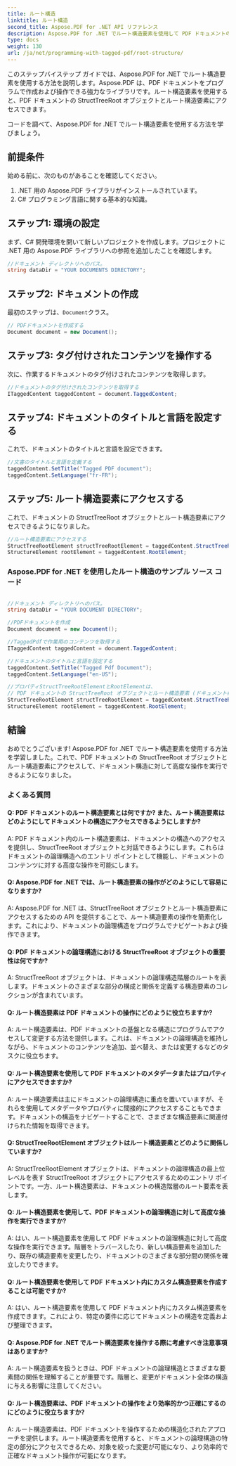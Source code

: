 ```yaml
---
title: ルート構造
linktitle: ルート構造
second_title: Aspose.PDF for .NET API リファレンス
description: Aspose.PDF for .NET でルート構造要素を使用して PDF ドキュメントのルートと StructTreeRoot オブジェクトにアクセスするためのステップ バイ ステップ ガイド。
type: docs
weight: 130
url: /ja/net/programming-with-tagged-pdf/root-structure/
---
```

このステップバイステップ ガイドでは、Aspose.PDF for .NET でルート構造要素を使用する方法を説明します。Aspose.PDF は、PDF ドキュメントをプログラムで作成および操作できる強力なライブラリです。ルート構造要素を使用すると、PDF ドキュメントの StructTreeRoot オブジェクトとルート構造要素にアクセスできます。

コードを調べて、Aspose.PDF for .NET でルート構造要素を使用する方法を学びましょう。

## 前提条件

始める前に、次のものがあることを確認してください。

1. .NET 用の Aspose.PDF ライブラリがインストールされています。
2. C# プログラミング言語に関する基本的な知識。

## ステップ1: 環境の設定

まず、C# 開発環境を開いて新しいプロジェクトを作成します。プロジェクトに .NET 用の Aspose.PDF ライブラリへの参照を追加したことを確認します。

```csharp
//ドキュメント ディレクトリへのパス。
string dataDir = "YOUR DOCUMENTS DIRECTORY";
```

## ステップ2: ドキュメントの作成

最初のステップは、`Document`クラス。

```csharp
// PDFドキュメントを作成する
Document document = new Document();
```

## ステップ3: タグ付けされたコンテンツを操作する

次に、作業するドキュメントのタグ付けされたコンテンツを取得します。

```csharp
//ドキュメントのタグ付けされたコンテンツを取得する
ITaggedContent taggedContent = document.TaggedContent;
```

## ステップ4: ドキュメントのタイトルと言語を設定する

これで、ドキュメントのタイトルと言語を設定できます。

```csharp
//文書のタイトルと言語を定義する
taggedContent.SetTitle("Tagged PDF document");
taggedContent.SetLanguage("fr-FR");
```

## ステップ5: ルート構造要素にアクセスする

これで、ドキュメントの StructTreeRoot オブジェクトとルート構造要素にアクセスできるようになりました。

```csharp
//ルート構造要素にアクセスする
StructTreeRootElement structTreeRootElement = taggedContent.StructTreeRootElement;
StructureElement rootElement = taggedContent.RootElement;
```

### Aspose.PDF for .NET を使用したルート構造のサンプル ソース コード 
```csharp

//ドキュメント ディレクトリへのパス。
string dataDir = "YOUR DOCUMENT DIRECTORY";

//PDFドキュメントを作成
Document document = new Document();

//TaggedPdfで作業用のコンテンツを取得する
ITaggedContent taggedContent = document.TaggedContent;

//ドキュメントのタイトルと言語を設定する
taggedContent.SetTitle("Tagged Pdf Document");
taggedContent.SetLanguage("en-US");

//プロパティStructTreeRootElementとRootElementは、
// PDF ドキュメントの StructTreeRoot オブジェクトとルート構造要素 (ドキュメント構造要素)。
StructTreeRootElement structTreeRootElement = taggedContent.StructTreeRootElement;
StructureElement rootElement = taggedContent.RootElement;

```

## 結論

おめでとうございます! Aspose.PDF for .NET でルート構造要素を使用する方法を学習しました。これで、PDF ドキュメントの StructTreeRoot オブジェクトとルート構造要素にアクセスして、ドキュメント構造に対して高度な操作を実行できるようになりました。

### よくある質問

#### Q: PDF ドキュメントのルート構造要素とは何ですか? また、ルート構造要素はどのようにしてドキュメントの構造にアクセスできるようにしますか?

A: PDF ドキュメント内のルート構造要素は、ドキュメントの構造へのアクセスを提供し、StructTreeRoot オブジェクトと対話できるようにします。これらはドキュメントの論理構造へのエントリ ポイントとして機能し、ドキュメントのコンテンツに対する高度な操作を可能にします。

#### Q: Aspose.PDF for .NET では、ルート構造要素の操作がどのようにして容易になりますか?

A: Aspose.PDF for .NET は、StructTreeRoot オブジェクトとルート構造要素にアクセスするための API を提供することで、ルート構造要素の操作を簡素化します。これにより、ドキュメントの論理構造をプログラムでナビゲートおよび操作できます。

#### Q: PDF ドキュメントの論理構造における StructTreeRoot オブジェクトの重要性は何ですか?

A: StructTreeRoot オブジェクトは、ドキュメントの論理構造階層のルートを表します。ドキュメントのさまざまな部分の構成と関係を定義する構造要素のコレクションが含まれています。

#### Q: ルート構造要素は PDF ドキュメントの操作にどのように役立ちますか?

A: ルート構造要素は、PDF ドキュメントの基盤となる構造にプログラムでアクセスして変更する方法を提供します。これは、ドキュメントの論理構造を維持しながら、ドキュメントのコンテンツを追加、並べ替え、または変更するなどのタスクに役立ちます。

#### Q: ルート構造要素を使用して PDF ドキュメントのメタデータまたはプロパティにアクセスできますか?

A: ルート構造要素は主にドキュメントの論理構造に重点を置いていますが、それらを使用してメタデータやプロパティに間接的にアクセスすることもできます。ドキュメントの構造をナビゲートすることで、さまざまな構造要素に関連付けられた情報を取得できます。

#### Q: StructTreeRootElement オブジェクトはルート構造要素とどのように関係していますか?

A: StructTreeRootElement オブジェクトは、ドキュメントの論理構造の最上位レベルを表す StructTreeRoot オブジェクトにアクセスするためのエントリ ポイントです。一方、ルート構造要素は、ドキュメントの構造階層のルート要素を表します。

#### Q: ルート構造要素を使用して、PDF ドキュメントの論理構造に対して高度な操作を実行できますか?

A: はい、ルート構造要素を使用して PDF ドキュメントの論理構造に対して高度な操作を実行できます。階層をトラバースしたり、新しい構造要素を追加したり、既存の構造要素を変更したり、ドキュメントのさまざまな部分間の関係を確立したりできます。

#### Q: ルート構造要素を使用して PDF ドキュメント内にカスタム構造要素を作成することは可能ですか?

A: はい、ルート構造要素を使用して PDF ドキュメント内にカスタム構造要素を作成できます。これにより、特定の要件に応じてドキュメントの構造を定義および整理できます。

#### Q: Aspose.PDF for .NET でルート構造要素を操作する際に考慮すべき注意事項はありますか?

A: ルート構造要素を扱うときは、PDF ドキュメントの論理構造とさまざまな要素間の関係を理解することが重要です。階層と、変更がドキュメント全体の構造に与える影響に注意してください。

#### Q: ルート構造要素は、PDF ドキュメントの操作をより効率的かつ正確にするのにどのように役立ちますか?

A: ルート構造要素は、PDF ドキュメントを操作するための構造化されたアプローチを提供します。ルート構造要素を使用すると、ドキュメントの論理構造の特定の部分にアクセスできるため、対象を絞った変更が可能になり、より効率的で正確なドキュメント操作が可能になります。